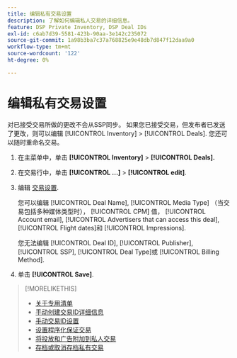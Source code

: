 ```yaml
---
title: 编辑私有交易设置
description: 了解如何编辑私人交易的详细信息。
feature: DSP Private Inventory, DSP Deal IDs
exl-id: c6ab7d39-5581-423b-90aa-3e142c235072
source-git-commit: 1a98b3ba7c37a768825e9e48db7d847f12daa9a0
workflow-type: tm+mt
source-wordcount: '122'
ht-degree: 0%

---
```


# 编辑私有交易设置

对已接受交易所做的更改不会从SSP同步。 如果您已接受交易，但发布者已发送了更改，则可以编辑 [!UICONTROL Inventory] > [!UICONTROL Deals]. 您还可以随时重命名交易。

1. 在主菜单中，单击 **[!UICONTROL Inventory]** > **[!UICONTROL Deals].**

1. 在交易行中，单击  **[!UICONTROL ...]** > **[!UICONTROL edit]**.

1. 编辑 [交易设置](deal-id-settings.md).

   您可以编辑 [!UICONTROL Deal Name], [!UICONTROL Media Type] （当交易包括多种媒体类型时）， [!UICONTROL CPM] 值， [!UICONTROL Account email], [!UICONTROL Advertisers that can access this deal], [!UICONTROL Flight dates]和 [!UICONTROL Impressions].

   您无法编辑 [!UICONTROL Deal ID], [!UICONTROL Publisher], [!UICONTROL SSP], [!UICONTROL Deal Type]或 [!UICONTROL Billing Method].

1. 单击 **[!UICONTROL Save]**.

>[!MORELIKETHIS]
>
>* [关于专用清单](private-inventory-about.md)
>* [手动创建交易ID详细信息](deal-id-create.md)
>* [手动交易ID设置](deal-id-settings.md)
>* [设置程序化保证交易](programmatic-guaranteed-set-up.md)
>* [将投放和广告附加到私人交易](/help/dsp/inventory/deal-id-attach-placements.md)
>* [存档或取消存档私有交易](/help/dsp/inventory/private-deal-archive-unarchive.md)

